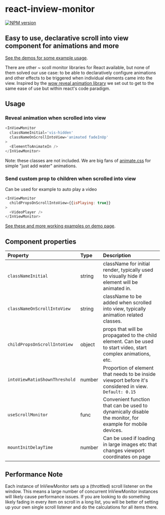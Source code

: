 # react-inview-monitor

[![NPM version](https://badge.fury.io/js/react-inview-monitor.svg)](https://www.npmjs.com/package/react-inview-monitor)

## Easy to use, declarative scroll into view component for animations and more
[See the demos for some example usage](https://snipsco.github.io/react-inview-monitor/).

There are other ~ scoll monitor libraries for React available, but none of them solved our use case: to be able to declaratively configure animations and other effects to be
triggered when individual elements came into the view. Inspired by the [wow reveal animation library](http://mynameismatthieu.com/WOW/) we set out to get to the same ease of use but within react's code paradigm.

## Usage

### Reveal animation when scrolled into view
```js
<InViewMonitor
  classNameInitial='vis-hidden'
  classNameOnScrollIntoView='animated fadeInUp'
>
  <ElementToAnimateIn />
</InViewMonitor>
```
Note: these classes are not included. We are big fans of [animate.css](https://github.com/daneden/animate.css) for simple "just add water" animations.

### Send custom prop to children when scrolled into view
Can be used for example to auto play a video
```js
<InViewMonitor
  childPropsOnScrollIntoView={{isPlaying: true}}
>
  <VideoPlayer />
</InViewMonitor>
```

[See these and more working examples on demo page](https://snipsco.github.io/react-inview-monitor/).


## Component properties

| Property | Type | Description
:---|:---|:---
| `classNameInitial` | string | className for initial render, typically used to visually hide if element will be animated in. |
| `classNameOnScrollIntoView` | string | className to be added when scrolled into view, typically animation related classes. |
| `childPropsOnScrollIntoView` | object | props that will be propagated to the child element. Can be used to start video, start complex animations, etc. |
| `intoViewRatioShownThreshold` | number | Proportion of element that needs to be inside viewport before it's considered in view. `Default: 0.15`  |
| `useScrollMonitor` | func | Convenient function that can be used to dynamically disable the monitor, for example for mobile devices. |
| `mountInitDelayTime` | number | Can be used if loading in large images etc that changes viewport coordinates on page |


## Performance Note

Each instance of InViewMonitor sets up a (throttled) scroll listener
on the window. This means a large number of concurrent InViewMonitor instances
will likely cause performance issues. If you are looking to do something likely
fading in every item on scroll in a long list, you will be better of setting up
your own single scroll listener and do the calculations for all items there.
